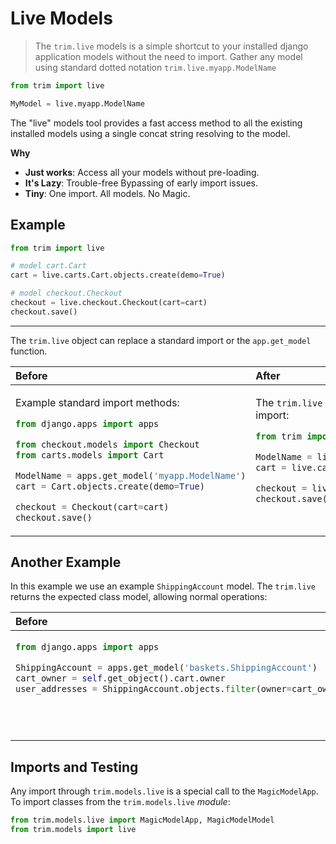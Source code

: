 # Live Models

> The `trim.live` models is a simple shortcut to your installed django application models without the need to import. Gather any model using standard dotted notation `trim.live.myapp.ModelName`

```py
from trim import live

MyModel = live.myapp.ModelName
```

The "live" models tool provides a fast access method to all the existing installed models using a single concat string resolving to the model.

**Why**

+ **Just works**: Access all your models without pre-loading.
+ **It's Lazy**: Trouble-free Bypassing of early import issues.
+ **Tiny**: One import. All models. No Magic.


## Example

```py
from trim import live

# model cart.Cart
cart = live.carts.Cart.objects.create(demo=True)

# model checkout.Checkout
checkout = live.checkout.Checkout(cart=cart)
checkout.save()
```

---


The `trim.live` object can replace a standard import or the `app.get_model` function.


<table>
<thead><tr>
  <th align="left">Before</th>
  <th align="left">After</th>
</tr></thead>
<tbody><tr valign="top"><td>

Example standard import methods:

```py
from django.apps import apps

from checkout.models import Checkout
from carts.models import Cart

ModelName = apps.get_model('myapp.ModelName')
cart = Cart.objects.create(demo=True)

checkout = Checkout(cart=cart)
checkout.save()
```

</td><td>

The `trim.live` can do exactly same, with one import:

```py
from trim import live

ModelName = live.myapp.ModelName
cart = live.carts.Cart.objects.create(demo=True)

checkout = live.checkout.Checkout(cart=cart)
checkout.save()
```

</td></tbody></table>



## Another Example

In this example we use an example `ShippingAccount` model. The `trim.live` returns the expected class model, allowing normal operations:

<table>
<thead><tr>
  <th align="left">Before</th>
  <th align="left">After</th>
</tr></thead>
<tbody><tr valign="top"><td>

```py
from django.apps import apps

ShippingAccount = apps.get_model('baskets.ShippingAccount')
cart_owner = self.get_object().cart.owner
user_addresses = ShippingAccount.objects.filter(owner=cart_owner, deleted=False)
```

</td><td>

After:

```py
from trim import live

owner = self.get_object().cart.owner
user_addresses = live.baskets.ShippingAccount.objects.filter(
        owner=owner, deleted=False
    )
```

</td></tbody></table>

## Imports and Testing

Any import through `trim.models.live` is a special call to the `MagicModelApp`. To import classes from the `trim.models.live` _module_:

```py
from trim.models.live import MagicModelApp, MagicModelModel
from trim.models import live
```



